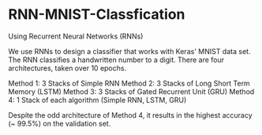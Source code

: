 # RNN-MNIST-Classfication
Using Recurrent Neural Networks (RNNs)

We use RNNs to design a classifier that works with Keras' MNIST data set. The RNN classifies a handwritten number to a digit. There are four architectures, taken over 10 epochs.

Method 1: 3 Stacks of Simple RNN Method 2: 3 Stacks of Long Short Term Memory (LSTM) Method 3: 3 Stacks of Gated Recurrent Unit (GRU) Method 4: 1 Stack of each algorithm (Simple RNN, LSTM, GRU)

Despite the odd architecture of Method 4, it results in the highest accuracy (~ 99.5%) on the validation set.
